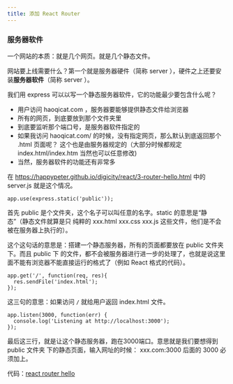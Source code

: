 ```yaml
---
title: 添加 React Router
---
```



### 服务器软件

一个网站的本质：就是几个网页。就是几个静态文件。

网站要上线需要什么？第一个就是服务器硬件（简称 server ），硬件之上还要安装**服务器软件**（简称
 server ）。

 我们用 express 可以以写一个静态服务器软件，它的功能最少要包含什么呢？

- 用户访问 haoqicat.com ，服务器要能够提供静态文件给浏览器
- 所有的网页，到底要放到那个文件夹里
- 到底要监听那个端口号，是服务器软件指定的
- 如果我访问 haoqicat.com/ 的时候，没有指定网页，那么默认到底返回那个 .html 页面呢？
  这个也是由服务器规定的（大部分时候都规定 index.html/index.htm 当然也可以任意修改)
- 当然，服务器软件的功能还有非常多


在 https://happypeter.github.io/digicity/react/3-router-hello.html 中的 server.js
就是这个情况。


```
app.use(express.static('public'));
```

首先 public 是个文件夹，这个名子可以叫任意的名字。static 的意思是“静态”（静态文件就算是只
纯粹的 xxx.html xxx.css xxx.js 这些文件，他们是不会被在服务器上执行的）。

这个这句话的意思是：搭建一个静态服务器，所有的页面都要放在 public 文件夹下。而且 public 下
的文件，都不会被服务器进行进一步的处理了，也就是说这里面不能有浏览器不能直接运行的格式了（例如
React 格式的代码）。


```
app.get('/', function(req, res){
  res.sendFile('index.html');
});
```

这三句的意思：如果访问 `/` 就给用户返回 index.html 文件。


```
app.listen(3000, function(err) {
  console.log('Listening at http://localhost:3000');
});
```

最后这三行，就是让这个静态服务器，跑在3000端口。意思就是我们要想得到 public 文件夹
下的静态页面，输入网址的时候： xxx.com:3000 后面的 3000 必须加上。










代码：[react router hello](https://github.com/happypeter/sleep-write/commit/bc3243f5fea8abc06333948aea913d009e36194b)
